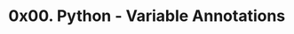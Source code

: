 # 0x00. Python - Variable Annotations
<img src="https://i.redd.it/y9y25tefi5401.png" alt="" loading="lazy" style="">
